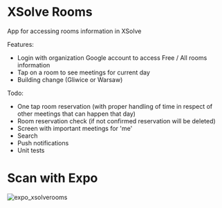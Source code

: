 # XSolve Rooms
App for accessing rooms information in XSolve

Features:

* Login with organization Google account to access Free / All rooms information
* Tap on a room to see meetings for current day
* Building change (Gliwice or Warsaw)

Todo:

* One tap room reservation (with proper handling of time in respect of other meetings that can happen that day)
* Room reservation check (if not confirmed reservation will be deleted)
* Screen with important meetings for 'me'
* Search
* Push notifications
* Unit tests

# Scan with Expo 

![expo_xsolverooms](https://user-images.githubusercontent.com/5389160/38808305-ef9fdc3e-417f-11e8-8ac2-235e7fe0c1b4.png)
